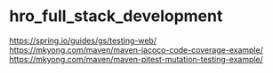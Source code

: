 # hro_full_stack_development
https://spring.io/guides/gs/testing-web/
https://mkyong.com/maven/maven-jacoco-code-coverage-example/
https://mkyong.com/maven/maven-pitest-mutation-testing-example/